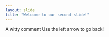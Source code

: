 ```yaml
---
layout: slide
title: "Welcome to our second slide!"
---
```

A witty comment
Use the left arrow to go back!
